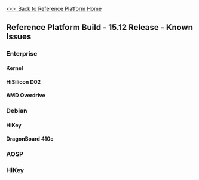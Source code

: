 [<<< Back to Reference Platform Home](https://github.com/96boards/documentation/wiki/Reference-Platform-Home)

## Reference Platform Build - 15.12 Release - Known Issues

### Enterprise

#### Kernel


#### HiSilicon D02


#### AMD Overdrive


### Debian

#### HiKey



#### DragonBoard 410c


### AOSP

### HiKey